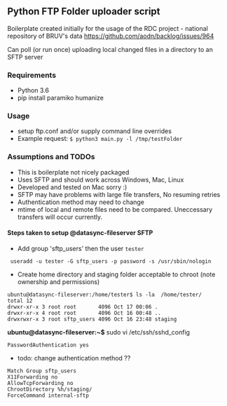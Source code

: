 ## Python FTP Folder uploader script

Boilerplate created initially for the usage of the RDC project - national repository of BRUV's data
https://github.com/aodn/backlog/issues/964

Can poll (or run once) uploading local changed files in a directory to an SFTP server

### Requirements

- Python 3.6
- pip install paramiko humanize

### Usage

- setup ftp.conf and/or supply command line overrides
- Example request: `$ python3 main.py -l /tmp/testFolder `

### Assumptions and TODOs

- This is boilerplate not nicely packaged
- Uses SFTP and should work across Windows, Mac, Linux
- Developed and tested on Mac sorry :)
- SFTP may have problems with large file transfers, No resuming retries
- Authentication method may need to change
- mtime of local and remote files need to be compared. 
Uneccessary transfers will occur currently.




#### Steps taken to setup @datasync-fileserver SFTP

- Add group 'sftp_users' then the user `tester`
```angular2html
 useradd -u tester -G sftp_users -p password -s /usr/sbin/nologin
```
- Create home directory and staging folder acceptable to chroot
(note ownership and permissions)

```
ubuntu@datasync-fileserver:/home/tester$ ls -la  /home/tester/
total 12
drwxr-xr-x 3 root root       4096 Oct 17 00:06 .
drwxr-xr-x 4 root root       4096 Oct 16 00:48 ..
drwxrwxr-x 3 root sftp_users 4096 Oct 16 23:48 staging
```

**ubuntu@datasync-fileserver:~$** sudo vi /etc/ssh/sshd_config
```angular2html
PasswordAuthentication yes
```
- todo: change authentication method ??

```angular2html
Match Group sftp_users
X11Forwarding no
AllowTcpForwarding no
ChrootDirectory %h/staging/
ForceCommand internal-sftp
```
